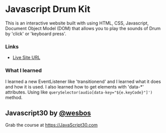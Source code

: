 # Javascript Drum Kit

This is an interactive website built with using HTML, CSS, Javascript, Document Object Model (DOM) that allows you to play the sounds of Drum by 'click' or 'keyboard press'.

### Links

- [Live Site URL](https://huseyinsenkaya.github.io/JavaScript30/01_JavaScript-Drum-Kit/)

### What I learned

I learned a new EventListener like 'transitionend' and I learned what it does and how it is used. I also learned how to get elements with 'data-\*' attributes. Using like `querySelector(audio[data-key="${e.keyCode}"]')` method.

## Javascript30 by [@wesbos](https://github.com/wesbos)

Grab the course at https://JavaScript30.com
